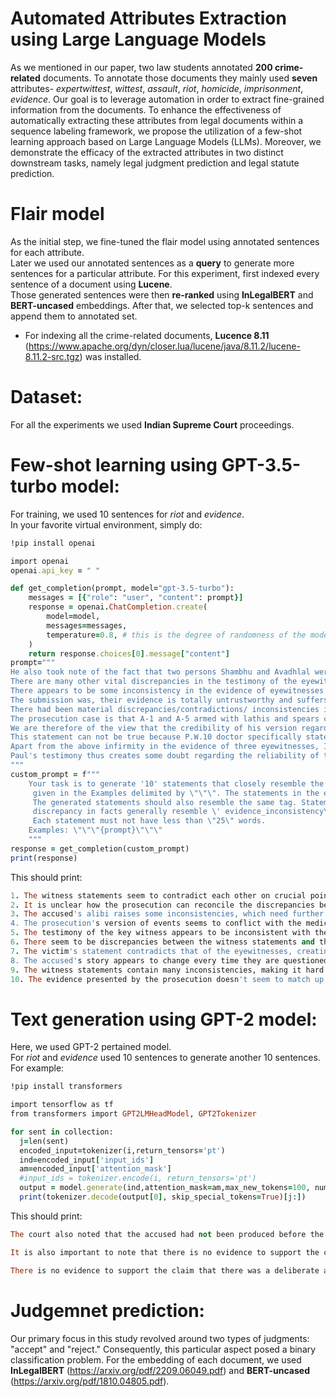 # Automated Attributes Extraction using Large Language Models
As we mentioned in our paper, two law students annotated **200 crime-related** documents. To annotate those documents they mainly used **seven** attributes- _expertwittest_, _wittest_, _assault_, _riot_, _homicide_, _imprisonment_, _evidence_. Our goal is to leverage automation in order to extract fine-grained information from the documents. To enhance the effectiveness of automatically extracting these attributes from legal documents within a sequence labeling framework, we propose the utilization of a few-shot learning approach based on Large Language Models (LLMs). Moreover, we demonstrate the efficacy of the extracted attributes in two distinct downstream tasks, namely legal judgment prediction and legal statute prediction.
# Flair model
 As the initial step, we fine-tuned the flair model using annotated sentences for each attribute. <br>
Later we used our annotated sentences as a **query** to generate more sentences for a particular attribute. For this experiment, first indexed every sentence of a document using **Lucene**.<br>
Those generated sentences were then **re-ranked** using **InLegalBERT** and **BERT-uncased** embeddings. After that, we selected top-k sentences and append them to annotated set. <br>

* For indexing all the crime-related documents, **Lucence 8.11** (https://www.apache.org/dyn/closer.lua/lucene/java/8.11.2/lucene-8.11.2-src.tgz) was installed.

# Dataset:
For all the experiments we used **Indian Supreme Court** proceedings.
# Few-shot learning using GPT-3.5-turbo model:
For training, we used 10 sentences for _riot_ and _evidence_. <br>
In your favorite virtual environment, simply do:
```ruby
!pip install openai
```
```ruby
import openai
openai.api_key = " "
```
```ruby
def get_completion(prompt, model="gpt-3.5-turbo"):
    messages = [{"role": "user", "content": prompt}]
    response = openai.ChatCompletion.create(
        model=model,
        messages=messages,
        temperature=0.8, # this is the degree of randomness of the model's output
    )
    return response.choices[0].message["content"]
prompt="""
He also took note of the fact that two persons Shambhu and Avadhlal were falsely involved as accused by P.W.1.
There are many other vital discrepancies in the testimony of the eyewitnesses inasmuch as the testimony of the witnesses are at variance with the case set out in the First Information Report and as such, the High Court was justified in discarding the testimony of the witnesses.
There appears to be some inconsistency in the evidence of eyewitnesses and the medical evidence but this inconsistency is of very insignificant character
The submission was, their evidence is totally untrustworthy and suffers from material contradictions.
There had been material discrepancies/contradictions/ inconsistencies in regard to the lodging of FIR and investigation so far as the statements of Pratap Singh, Head Constable, and R.D. Yadav, S.O., and the entries made in the Rojnamcha.
The prosecution case is that A-1 and A-5 armed with lathis and spears cannot be accepted inasmuch as neither of them used any such weapon
We are therefore of the view that the credibility of his version regarding the words alleged to have been uttered by the victim is open to doubt as it goes against probabilities and the natural course of conduct
This statement can not be true because P.W.10 doctor specifically stated that the injured was not sent by the police and there was no hospital memo.
Apart from the above infirmity in the evidence of three eyewitnesses, I find that the prosecution evidence is of a partisan character and not much on which implicit reliance can be placed.
Paul's testimony thus creates some doubt regarding the reliability of the prosecution evidence that Joseph had received injury with a wooden spear at the hand of accused No. 6.
"""
custom_prompt = f"""
    Your task is to generate '10' statements that closely resemble the statements
     given in the Examples delimited by \"\"\". The statements in the example resemble a tag \'evidence_inconsistency\'.
     The generated statements should also resemble the same tag. Statements that imply some impending
     discrepancy in facts generally resemble \' evidence_inconsistency\'.
     Each statement must not have less than \"25\" words.
    Examples: \"\"\"{prompt}\"\"\"
    """
response = get_completion(custom_prompt)
print(response)
```
This should print:
```ruby
1. The witness statements seem to contradict each other on crucial points, raising concerns about their accuracy.
2. It is unclear how the prosecution can reconcile the discrepancies between the witness statements and the physical evidence.
3. The accused's alibi raises some inconsistencies, which need further investigation to establish the truth.
4. The prosecution's version of events seems to conflict with the medical evidence, casting doubt on their reliability.
5. The testimony of the key witness appears to be inconsistent with the facts of the case, leading to questions about their credibility.
6. There seem to be discrepancies between the witness statements and the official records, which need to be resolved before proceeding with the case.
7. The victim's statement contradicts that of the eyewitnesses, creating uncertainty about what really happened.
8. The accused's story appears to change every time they are questioned, making it difficult to establish the facts of the case.
9. The witness statements contain many inconsistencies, making it hard to determine what really happened.
10. The evidence presented by the prosecution doesn't seem to match up with the timeline of events, creating doubt about the veracity of their claims.
```
# Text generation using GPT-2 model:
Here, we used GPT-2 pertained model. <br>
For _riot_ and _evidence_ used 10 sentences to generate another 10 sentences.
For example: <br>
```ruby
!pip install transformers
```
```ruby
import tensorflow as tf
from transformers import GPT2LMHeadModel, GPT2Tokenizer
```
```ruby
for sent in collection:
  j=len(sent)
  encoded_input=tokenizer(i,return_tensors='pt')
  ind=encoded_input['input_ids']
  am=encoded_input['attention_mask']
  #input_ids = tokenizer.encode(i, return_tensors='pt')
  output = model.generate(ind,attention_mask=am,max_new_tokens=100, num_beams=5, no_repeat_ngram_size=2, early_stopping=True,temperature=1.5)
  print(tokenizer.decode(output[0], skip_special_tokens=True)[j:])
```
This should print:
```ruby
The court also noted that the accused had not been produced before the court on the day of the hearing. The court further observed that it was not possible for the prosecution to prove the case beyond a reasonable doubt. It was, therefore, directed that both accused should be produced for cross-examination.

It is also important to note that there is no evidence to support the contention that the accused was in possession of a firearm at the time of his arrest. It is not possible for a person to have a gun in his possession at a time when he is being questioned by the police. There is, therefore, no basis on which to conclude that he was carrying a weapon at that time. In addition, it is clear from the evidence of other witnesses that they were not aware of any gun being

There is no evidence to support the claim that there was a deliberate attempt to cover up the truth about the events of 9/11. There is, however, some evidence that the official story is not the whole truth and that some of the facts may not be as they are being presented to the public.
```
# Judgemnet prediction:
Our primary focus in this study revolved around two types of judgments: "accept" and "reject." Consequently, this particular aspect posed a binary classification problem. For the embedding of each document, we used **InLegalBERT** (https://arxiv.org/pdf/2209.06049.pdf) and **BERT-uncased** (https://arxiv.org/pdf/1810.04805.pdf).

